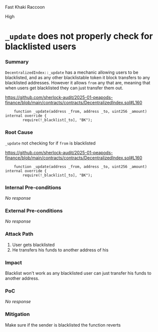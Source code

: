 Fast Khaki Raccoon

High

# `_update` does not properly check for blacklisted users

### Summary

`DecentralizedIndex::_update` has a mechanic allowing users to be blacklisted, and as any other blacklistable token it block transfers to any blacklisted addresses. However it allows `from` any that are, meaning that when users get blacklisted they can just transfer them out.

https://github.com/sherlock-audit/2025-01-peapods-finance/blob/main/contracts/contracts/DecentralizedIndex.sol#L160
```solidity
    function _update(address _from, address _to, uint256 _amount) internal override {
        require(!_blacklist[_to], "BK");
```

### Root Cause

`_update` not checking for if `from` is blacklisted

https://github.com/sherlock-audit/2025-01-peapods-finance/blob/main/contracts/contracts/DecentralizedIndex.sol#L160
```solidity
    function _update(address _from, address _to, uint256 _amount) internal override {
        require(!_blacklist[_to], "BK");
```

### Internal Pre-conditions

_No response_

### External Pre-conditions

_No response_

### Attack Path

1. User gets blacklisted
2. He transfers his funds to another address of his

### Impact

Blacklist won't work as any blacklisted user can just transfer his funds to another address.

### PoC

_No response_

### Mitigation

Make sure if the sender is blacklisted the function reverts